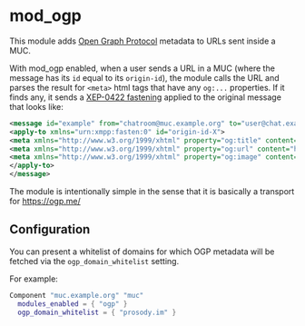 # mod_ogp

This module adds [Open Graph Protocol](https://ogp.me) metadata to URLs sent inside a MUC.

With mod_ogp enabled, when a user sends a URL in a MUC (where the message has its `id` equal to its `origin-id`), the module calls the URL and parses the result for `<meta>` html tags that have any `og:...` properties.
If it finds any, it sends a [XEP-0422 fastening](https://xmpp.org/extensions/xep-0422.html) applied to the original message that looks like:

```xml
<message id="example" from="chatroom@muc.example.org" to="user@chat.example.org/resource">
<apply-to xmlns="urn:xmpp:fasten:0" id="origin-id-X">
<meta xmlns="http://www.w3.org/1999/xhtml" property="og:title" content="The Rock"/>
<meta xmlns="http://www.w3.org/1999/xhtml" property="og:url" content="https://www.imdb.com/title/tt0117500/"/>
<meta xmlns="http://www.w3.org/1999/xhtml" property="og:image" content="https://ia.media-imdb.com/images/rock.jpg"/>
</apply-to>
</message>
```

The module is intentionally simple in the sense that it is basically a transport for https://ogp.me/

Configuration
-------------

You can present a whitelist of domains for which OGP metadata will be fetched
via the `ogp_domain_whitelist` setting.

For example:

```lua
Component "muc.example.org" "muc"
  modules_enabled = { "ogp" }
  ogp_domain_whitelist = { "prosody.im" }
```
